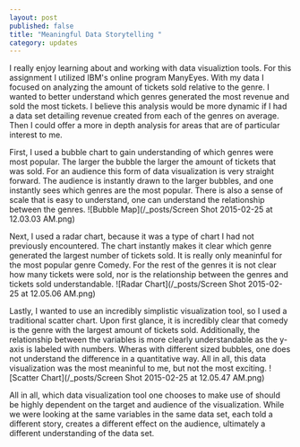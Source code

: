 ```yaml
---
layout: post
published: false
title: "Meaningful Data Storytelling "
category: updates
---
```


I really enjoy learning about and working with data visualiztion tools. For this assignment I utilized IBM's online program ManyEyes. With my data I focused on analyzing the amount of tickets sold relative to the genre. I wanted to better understand which genres generated the most revenue and sold the most tickets. I believe this analysis would be more dynamic if I had a data set detailing revenue created from each of the genres on average. Then I could offer  a more in depth analysis for areas that are of particular interest to me. 

First, I used a bubble chart to gain understanding of which genres were most popular. The larger the bubble the larger the amount of tickets that was sold. For an audience this form of data visualization is very straight forward. The audience is instantly drawn to the larger bubbles, and one instantly sees which genres are the most popular. There is also a sense of scale that is easy to understand, one can understand the relationship between the genres. 
![Bubble Map](/_posts/Screen Shot 2015-02-25 at 12.03.03 AM.png)

Next, I used a radar chart, because it was a type of chart I had not previously encountered. The chart instantly makes it clear which genre generated the largest number of tickets sold. It is really only meaninful for the most popular genre Comedy. For the rest of the genres it is not clear how many tickets were sold, nor is the relationship between the genres and tickets sold understandable. 
![Radar Chart](/_posts/Screen Shot 2015-02-25 at 12.05.06 AM.png)


Lastly, I wanted to use an incredibly simplistic visualization tool, so I used a traditional scatter chart. Upon first glance, it is incredibly clear that comedy is the genre with the largest amount of tickets sold. Additionally, the relationship between the variables is more clearly understandable as the y-axis is labeled with numbers. Wheras with different sized bubbles, one does not understand the difference in a quantitative way. All in all, this data visualization was the most meaninful to me, but not the most exciting. 
![Scatter Chart](/_posts/Screen Shot 2015-02-25 at 12.05.47 AM.png)

All in all, which data visualization tool one chooses to make use of should be highly dependent on the target and audience of the visualization. While we were looking at the same variables in the same data set, each told a different story, creates a different effect on the audience, ultimately a different understanding of the data set. 

